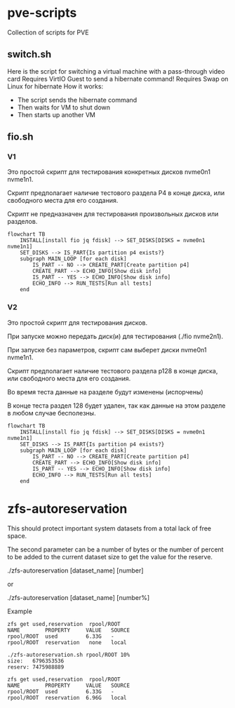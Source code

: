 # pve-scripts

Collection of scripts for PVE

## switch.sh

Here is the script for switching a virtual machine with a pass-through video card
Requires VirtIO Guest to send a hibernate command!
Requires Swap on Linux for hibernate
How it works:

- The script sends the hibernate command
- Then waits for VM to shut down
- Then starts up another VM



## fio.sh

### V1
Это простой скрипт для тестирования конкретных дисков nvme0n1 nvme1n1.

Скрипт предполагает наличие тестового раздела P4 в конце диска, или свободного места для его создания.

Скрипт не предназначен для тестирования произвольных дисков или разделов.

```mermaid
flowchart TB
    INSTALL[install fio jq fdisk] --> SET_DISKS[DISKS = nvme0n1 nvme1n1]
    SET_DISKS --> IS_PART{Is partition p4 exists?}
    subgraph MAIN_LOOP [for each disk]
        IS_PART -- NO --> CREATE_PART[Create partition p4]
        CREATE_PART --> ECHO_INFO[Show disk info]
        IS_PART -- YES --> ECHO_INFO[Show disk info]
        ECHO_INFO --> RUN_TESTS[Run all tests]
    end
```
### V2
Это простой скрипт для тестирования дисков.

При запуске можно передать диск(и) для тестирования (./fio nvme2n1).

При запуске без параметров, скрипт сам выберет диски nvme0n1 nvme1n1.

Скрипт предполагает наличие тестового раздела p128 в конце диска, или свободного места для его создания.

Во время теста данные на разделе будут изменены (испорчены)

В конце теста раздел 128 будет удален, так как данные на этом разделе в любом случае бесполезны.

```mermaid
flowchart TB
    INSTALL[install fio jq fdisk] --> SET_DISKS[DISKS = nvme0n1 nvme1n1]
    SET_DISKS --> IS_PART{Is partition p4 exists?}
    subgraph MAIN_LOOP [for each disk]
        IS_PART -- NO --> CREATE_PART[Create partition p4]
        CREATE_PART --> ECHO_INFO[Show disk info]
        IS_PART -- YES --> ECHO_INFO[Show disk info]
        ECHO_INFO --> RUN_TESTS[Run all tests]
    end
```


# zfs-autoreservation
This should protect important system datasets from a total lack of free space.

The second parameter can be a number of bytes or the number of percent to be added to the current dataset size to get the value for the reserve.

./zfs-autoreservation [dataset_name] [number]

or
 
./zfs-autoreservation [dataset_name] [number%]

Example
```
zfs get used,reservation  rpool/ROOT
NAME        PROPERTY     VALUE   SOURCE
rpool/ROOT  used         6.33G   -
rpool/ROOT  reservation   none   local

./zfs-autoreservation.sh rpool/ROOT 10%
size:   6796353536
reserv: 7475988889

zfs get used,reservation  rpool/ROOT
NAME        PROPERTY     VALUE   SOURCE
rpool/ROOT  used         6.33G   -
rpool/ROOT  reservation  6.96G   local
```
  